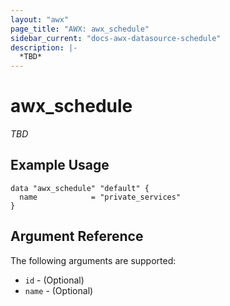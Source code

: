 ```yaml
---
layout: "awx"
page_title: "AWX: awx_schedule"
sidebar_current: "docs-awx-datasource-schedule"
description: |-
  *TBD*
---
```


# awx_schedule

*TBD*

## Example Usage

```hcl
data "awx_schedule" "default" {
  name            = "private_services"
}
```

## Argument Reference

The following arguments are supported:

* `id` - (Optional) 
* `name` - (Optional) 

